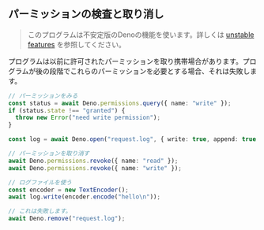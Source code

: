 <!-- ## Inspecting and revoking permissions -->
## パーミッションの検査と取り消し

<!--
> This program makes use of an unstable Deno feature. Learn more about
> [unstable features](../runtime/stability.md).
-->
> このプログラムは不安定版のDenoの機能を使います。詳しくは [unstable features](../runtime/stability.md) を参照してください。

<!--
Sometimes a program may want to revoke previously granted permissions. When a
program, at a later stage, needs those permissions, it will fail.
-->
プログラムは以前に許可されたパーミッションを取り携帯場合があります。プログラムが後の段階でこれらのパーミッションを必要とする場合、それは失敗します。

<!--
```ts
// lookup a permission
const status = await Deno.permissions.query({ name: "write" });
if (status.state !== "granted") {
  throw new Error("need write permission");
}

const log = await Deno.open("request.log", { write: true, append: true });

// revoke some permissions
await Deno.permissions.revoke({ name: "read" });
await Deno.permissions.revoke({ name: "write" });

// use the log file
const encoder = new TextEncoder();
await log.write(encoder.encode("hello\n"));

// this will fail.
await Deno.remove("request.log");
```
-->
```ts
// パーミッションをみる
const status = await Deno.permissions.query({ name: "write" });
if (status.state !== "granted") {
  throw new Error("need write permission");
}

const log = await Deno.open("request.log", { write: true, append: true });

// パーミッションを取り消す
await Deno.permissions.revoke({ name: "read" });
await Deno.permissions.revoke({ name: "write" });

// ログファイルを使う
const encoder = new TextEncoder();
await log.write(encoder.encode("hello\n"));

// これは失敗します。
await Deno.remove("request.log");
```
